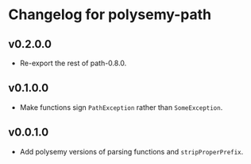 # Changelog for polysemy-path

## v0.2.0.0

* Re-export the rest of path-0.8.0.

## v0.1.0.0

* Make functions sign `PathException` rather than `SomeException`.

## v0.0.1.0

* Add polysemy versions of parsing functions and `stripProperPrefix`.
